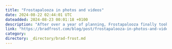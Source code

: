 ```yaml
---
title: "Frostapalooza in photos and videos"
date: 2024-08-22 02:44:01 UTC
dateadded: 2024-08-23 00:01:18 +0100
description: "After over a year of planning, Frostapalooza finally took place on Saturday night at Mr. Smalls Theatre in Pittsburgh. It’s going to take me a really long time to process what transpired and to find the words to properly describe […]"
link: "https://bradfrost.com/blog/post/frostapalooza-in-photos-and-videos/"
category:
directory: _directory/brad-frost.md
---
```

